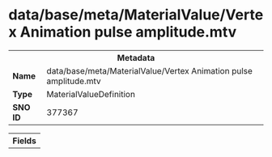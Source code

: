 <h1>data/base/meta/MaterialValue/Vertex Animation pulse amplitude.mtv</h1><table><tr><th colspan="100%">Metadata</th></tr><tr><td><b>Name</b></td><td>data/base/meta/MaterialValue/Vertex Animation pulse amplitude.mtv</td></tr><tr><td><b>Type</b></td><td>MaterialValueDefinition</td></tr><tr><td><b>SNO ID</b></td><td>377367</td></tr></table>

<table><tr><th colspan="100%">Fields</th></tr></table>

